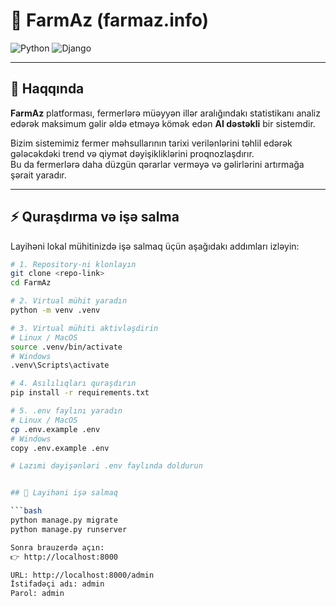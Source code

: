 # 🌱 FarmAz (farmaz.info)

![Python](https://img.shields.io/badge/Python-3.10+-blue.svg)
![Django](https://img.shields.io/badge/Django-4.0+-green.svg)

---

## 📖 Haqqında

**FarmAz** platforması, fermerlərə müəyyən illər aralığındakı statistikanı analiz edərək maksimum gəlir əldə etməyə kömək edən **AI dəstəkli** bir sistemdir.  

Bizim sistemimiz fermer məhsullarının tarixi verilənlərini təhlil edərək gələcəkdəki trend və qiymət dəyişikliklərini proqnozlaşdırır.  
Bu da fermerlərə daha düzgün qərarlar verməyə və gəlirlərini artırmağa şərait yaradır.

---

## ⚡ Quraşdırma və işə salma

Layihəni lokal mühitinizdə işə salmaq üçün aşağıdakı addımları izləyin:

```bash
# 1. Repository-ni klonlayın
git clone <repo-link>
cd FarmAz

# 2. Virtual mühit yaradın
python -m venv .venv

# 3. Virtual mühiti aktivləşdirin
# Linux / MacOS
source .venv/bin/activate
# Windows
.venv\Scripts\activate

# 4. Asılılıqları quraşdırın
pip install -r requirements.txt

# 5. .env faylını yaradın
# Linux / MacOS
cp .env.example .env
# Windows
copy .env.example .env

# Lazımi dəyişənləri .env faylında doldurun


## 🚀 Layihəni işə salmaq

```bash
python manage.py migrate
python manage.py runserver

Sonra brauzerdə açın:
👉 http://localhost:8000

URL: http://localhost:8000/admin
İstifadəçi adı: admin
Parol: admin
